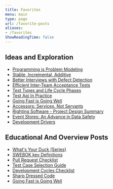 ```yaml
---
title: Favorites
menu: main
type: page
url: /favorite-posts
aliases:
- /favorites
ShowReadingTime: false
---
```


## Ideas and Exploration
- [Programming is Problem Modeling](./posts/2022-02-18-Programming-is-Problem-Modeling.md)
- [Stable, Incremental, Additive](./posts/2022-02-25-Stable-Incremental-Additive.md)
- [Better Interviews with Defect Detection](./posts/2022-06-12-Better-Interviews-with-Defect-Detection.md)
- [Efficient Inter-Team Acceptance Tests](./posts/2021-10-31-Efficient-Inter-Team-Contracts-with-Acceptance-Tests.md)
- [Test Types and Life Cycle Phases](./posts/2021-08-30-Test-Types-and-Lifecycle-Phases.md)
- [Test Api In Practice](./posts/2020-08-21-Test-Api-InPractice.md)
- [Going Fast is Going Well](./posts/2021-01-29-Going-Fast-is-Going-Well.md)
- [Accessors: Services, Not Servants](./posts/2021-01-01-Accessors-Services-Not-Servants.md)
- [Righting Software - Project Design Summary](./posts/2020-07-16-iDesign-Project-Summary.md)
- [Event Stores: An Advance in Data Safety](./posts/2021-05-28-Transaction-Databases.md)
- [Development Drivers](./posts/2022-09-15-Code-That-Fits-Drivers.md)
  
<!-- Split mental model and techniques into separate sections? -->
  
<!-- 
- Gherkin-named Tests as Low-bar Acceptance Tests?
- Progressive Modeling with Events, Transforms, and State
- https://spencerfarley.com/2021/08/27/swebok-modified-topic-diagram/
  - none of my posts that communicate relationship of cross-cutting concerns to lifecycle stages are good or self-complete enough to make the favorites
- https://spencerfarley.com/2020/10/16/aop-and-decorator/
- https://spencerfarley.com/2020/12/04/type-systems-and-predictability/
 -->

## Educational And Overview Posts
- [What's Your Duck (Series)](./posts/Whats-Your-Duck-V2/2022-06-16-0-Intro.md)
- [SWEBOK key Definitions](./posts/2022-01-14-SWEBOK-term-definitions.md)
- [Pull Request Checklist](./posts/2022-02-11-Pull-Request-Checklist.md)
- [Test Case Selection Guide](./posts/2022-01-28-Test-Case-Selection.md)
- [Development Cycles Checklist](./posts/2022-01-21-Development-Cycles-Checklist.md)
- [Sharp Dressed Code](./posts/2021-07-16-Well-Dressed-Code.md)
- [Going Fast is Going Well](./posts/2021-01-29-Going-Fast-is-Going-Well.md)